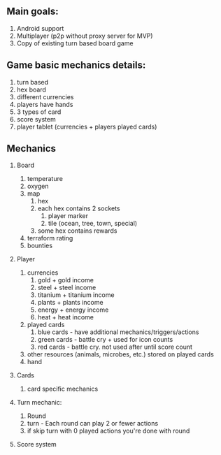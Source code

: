 ## Main goals:
1. Android support
2. Multiplayer (p2p without proxy server for MVP)
3. Copy of existing turn based board game

## Game basic mechanics details: 
1. turn based
2. hex board
3. different currencies
4. players have hands
5. 3 types of card
6. score system
7. player tablet (currencies + players played cards) 


## Mechanics
1. Board
    1. temperature
    2. oxygen
    3. map
        1. hex
        2. each hex contains 2 sockets
            1. player marker
            2. tile (ocean, tree, town, special)
        3. some hex contains rewards
    4. terraform rating
    5. bounties

2. Player
    1. currencies
        1. gold + gold income
        2. steel + steel income
        3. titanium + titanium income
        4. plants + plants income
        5. energy + energy income
        6. heat + heat income
    2. played cards
        1. blue cards - have additional mechanics/triggers/actions
        2. green cards - battle cry + used for icon counts
        3. red cards - battle cry. not used after until score count
    3. other resources (animals, microbes, etc.) stored on played cards
    4. hand

3. Cards
    1. card specific mechanics

4. Turn mechanic:
    1. Round 
    2. turn - Each round can play 2 or fewer actions
    3. if skip turn with 0 played actions you're done with round
5. Score system

